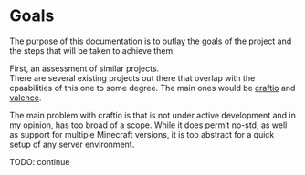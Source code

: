 # Goals
The purpose of this documentation is to outlay the goals of the project and the steps that will be taken to achieve them.

First, an assessment of similar projects.<br>
There are several existing projects out there that overlap with the cpaabilities of this one to some degree. The main ones would
be [craftio](https://github.com/Twister915/craftio) and [valence](https://github.com/valencepm/valence).

The main problem with craftio is that is not under active development and in my opinion, has too broad of a scope. While it does
permit no-std, as well as support for multiple Minecraft versions, it is too abstract for a quick setup of 
any server environment.

TODO: continue